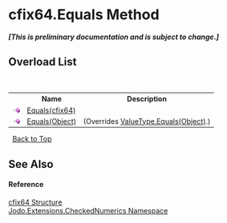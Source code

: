 # cfix64.Equals Method 
 _**\[This is preliminary documentation and is subject to change.\]**_


## Overload List
&nbsp;<table><tr><th></th><th>Name</th><th>Description</th></tr><tr><td>![Public method](media/pubmethod.gif "Public method")</td><td><a href="M_Jodo_Extensions_CheckedNumerics_cfix64_Equals">Equals(cfix64)</a></td><td /></tr><tr><td>![Public method](media/pubmethod.gif "Public method")</td><td><a href="M_Jodo_Extensions_CheckedNumerics_cfix64_Equals_1">Equals(Object)</a></td><td> (Overrides <a href="https://docs.microsoft.com/dotnet/api/system.valuetype.equals#system-valuetype-equals(system-object)" target="_blank" rel="noopener noreferrer">ValueType.Equals(Object)</a>.)</td></tr></table>&nbsp;
<a href="#cfix64.equals-method">Back to Top</a>

## See Also


#### Reference
<a href="T_Jodo_Extensions_CheckedNumerics_cfix64">cfix64 Structure</a><br /><a href="N_Jodo_Extensions_CheckedNumerics">Jodo.Extensions.CheckedNumerics Namespace</a><br />